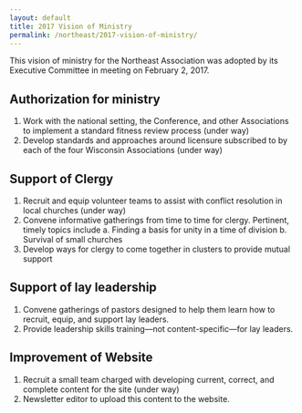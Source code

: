 ```yaml
---
layout: default
title: 2017 Vision of Ministry
permalink: /northeast/2017-vision-of-ministry/
---
```


This vision of ministry for the Northeast Association was adopted by its Executive Committee in meeting on February 2, 2017.

## Authorization for ministry

1. Work with the national setting, the Conference, and other Associations to implement a standard fitness review process (under way)
2. Develop standards and approaches around licensure subscribed to by each of the four Wisconsin Associations (under way)

## Support of Clergy

1. Recruit and equip volunteer teams to assist with conflict resolution in local churches (under way)
2. Convene informative gatherings from time to time for clergy. Pertinent, timely topics include
    a. Finding a basis for unity in a time of division
    b. Survival of small churches
3. Develop ways for clergy to come together in clusters to provide mutual support

## Support of lay leadership

1. Convene gatherings of pastors designed to help them learn how to recruit, equip, and support lay leaders.
2. Provide leadership skills training&mdash;not content-specific&mdash;for lay leaders.

## Improvement of Website

1. Recruit a small team charged with developing current, correct, and complete content for the site (under way)
2. Newsletter editor to upload this content to the website.
